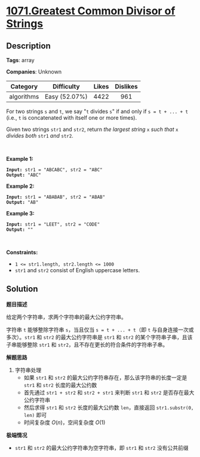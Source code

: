 # [1071.Greatest Common Divisor of Strings](https://leetcode.com/problems/greatest-common-divisor-of-strings/description/)

## Description

**Tags**: array

**Companies**: Unknown

|  Category  |  Difficulty   | Likes | Dislikes |
| :--------: | :-----------: | :---: | :------: |
| algorithms | Easy (52.07%) | 4422  |   961    |

<p>For two strings <code>s</code> and <code>t</code>, we say &quot;<code>t</code> divides <code>s</code>&quot; if and only if <code>s = t + ... + t</code> (i.e., <code>t</code> is concatenated with itself one or more times).</p>
<p>Given two strings <code>str1</code> and <code>str2</code>, return <em>the largest string </em><code>x</code><em> such that </em><code>x</code><em> divides both </em><code>str1</code><em> and </em><code>str2</code>.</p>
<p>&nbsp;</p>
<p><strong class="example">Example 1:</strong></p>
<pre><code><strong>Input:</strong> str1 = &quot;ABCABC&quot;, str2 = &quot;ABC&quot;
<strong>Output:</strong> &quot;ABC&quot;</code></pre>
<p><strong class="example">Example 2:</strong></p>
<pre><code><strong>Input:</strong> str1 = &quot;ABABAB&quot;, str2 = &quot;ABAB&quot;
<strong>Output:</strong> &quot;AB&quot;</code></pre>
<p><strong class="example">Example 3:</strong></p>
<pre><code><strong>Input:</strong> str1 = &quot;LEET&quot;, str2 = &quot;CODE&quot;
<strong>Output:</strong> &quot;&quot;</code></pre>
<p>&nbsp;</p>
<p><strong>Constraints:</strong></p>
<ul>
  <li><code>1 &lt;= str1.length, str2.length &lt;= 1000</code></li>
  <li><code>str1</code> and <code>str2</code> consist of English uppercase letters.</li>
</ul>

## Solution

**题目描述**

给定两个字符串，求两个字符串的最大公约字符串。

字符串 `t` 能够整除字符串 `s`，当且仅当 `s = t + ... + t`（即 `t` 与自身连接一次或多次）。`str1` 和 `str2` 的最大公约字符串是 `str1` 和 `str2` 的某个字符串子串，且该子串能够整除 `str1` 和 `str2`，且不存在更长的符合条件的字符串子串。

**解题思路**

1. 字符串处理
   - 如果 `str1` 和 `str2` 的最大公约字符串存在，那么该字符串的长度一定是 `str1` 和 `str2` 长度的最大公约数
   - 首先通过 `str1 + str2` 和 `str2 + str1` 来判断 `str1` 和 `str2` 是否存在最大公约字符串
   - 然后求得 `str1` 和 `str2` 长度的最大公约数 `len`，直接返回 `str1.substr(0, len)` 即可
   - 时间复杂度 $O(n)$，空间复杂度 $O(1)$

**极端情况**

- `str1` 和 `str2` 的最大公约字符串为空字符串，即 `str1` 和 `str2` 没有公共前缀
